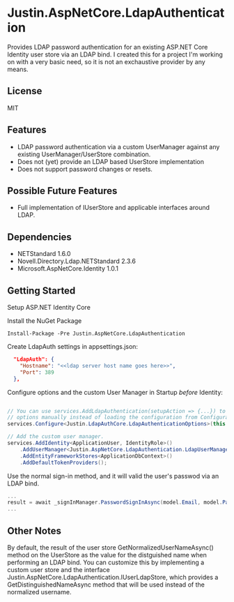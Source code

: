 # Justin.AspNetCore.LdapAuthentication

Provides LDAP password authentication for an existing ASP.NET Core Identity user store via an LDAP bind. I created this for a project I'm working on with a very basic need, so it is not an exchaustive provider by any means.

## License

MIT

## Features

- LDAP password authentication via a custom UserManager against any existing UserManager/UserStore combination.
- Does not (yet) provide an LDAP based UserStore implementation
- Does not support password changes or resets.

## Possible Future Features

- Full implementation of IUserStore and applicable interfaces around LDAP.

## Dependencies

- NETStandard 1.6.0
- Novell.Directory.Ldap.NETStandard 2.3.6
- Microsoft.AspNetCore.Identity 1.0.1

## Getting Started

Setup ASP.NET Identity Core

Install the NuGet Package 

```
Install-Package -Pre Justin.AspNetCore.LdapAuthentication
```

Create LdapAuth settings in appsettings.json:

```json
  "LdapAuth": {
    "Hostname": "<<ldap server host name goes here>>",
    "Port": 389
  },
```

Configure options and the custom User Manager in Startup *before* Identity:

```csharp

// You can use services.AddLdapAuthentication(setupAction => {...}) to configure the 
// options manually instead of loading the configuration from Configuration.
services.Configure<Justin.LdapAuthCore.LdapAuthenticationOptions>(this.Configuration.GetSection("LdapAuth"));

// Add the custom user manager.
services.AddIdentity<ApplicationUser, IdentityRole>()
    .AddUserManager<Justin.AspNetCore.LdapAuthentication.LdapUserManager<ApplicationUser>>()
    .AddEntityFrameworkStores<ApplicationDbContext>()
    .AddDefaultTokenProviders();
```

Use the normal sign-in method, and it will valid the user's passwod via an LDAP bind.

```csharp
...
result = await _signInManager.PasswordSignInAsync(model.Email, model.Password, model.RememberMe, lockoutOnFailure: true);
...
```

## Other Notes

By default, the result of the user store GetNormalizedUserNameAsync() method on the UserStore as the value for the distguished name when performing an LDAP bind. You can customize this by implementing a custom user store and the interface Justin.AspNetCore.LdapAuthentication.IUserLdapStore, which provides a GetDistinguishedNameAsync method that will be used instead of the normalized username.